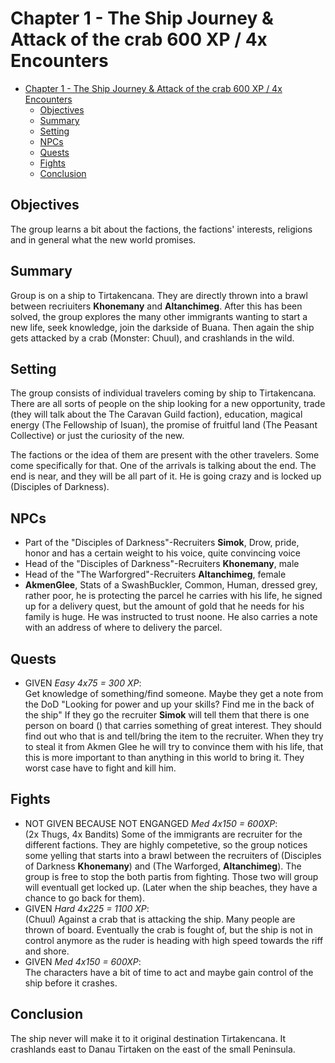 # Chapter 1 - The Ship Journey & Attack of the crab 600 XP / 4x Encounters
- [Chapter 1 - The Ship Journey \& Attack of the crab 600 XP / 4x Encounters](#chapter-1---the-ship-journey--attack-of-the-crab-600-xp--4x-encounters)
  - [Objectives](#objectives)
  - [Summary](#summary)
  - [Setting](#setting)
  - [NPCs](#npcs)
  - [Quests](#quests)
  - [Fights](#fights)
  - [Conclusion](#conclusion)

## Objectives
The group learns a bit about the factions, the factions' interests, religions and in general what the new world promises.

## Summary
Group is on a ship to Tirtakencana. They are directly thrown into a brawl between recriuiters **Khonemany** and **Altanchimeg**. After this has been solved, the group explores the many other immigrants wanting to start a new life, seek knowledge, join the darkside of Buana. Then again the ship gets attacked by a crab (Monster: Chuul), and crashlands in the wild.

## Setting
The group consists of individual travelers coming by ship to Tirtakencana. There are all sorts of people on the ship looking for a new opportunity, trade (they will talk about the The Caravan Guild faction), education, magical energy (The Fellowship of Isuan), the promise of fruitful land (The Peasant Collective) or just the curiosity of the new.

The factions or the idea of them are present with the other travelers. Some come specifically for that. One of the arrivals is talking about the end. The end is near, and they will be all part of it. He is going crazy and is locked up (Disciples of Darkness).

## NPCs
- Part of the "Disciples of Darkness"-Recruiters **Simok**, Drow, pride, honor and has a certain weight to his voice, quite convincing voice
- Head of the "Disciples of Darkness"-Recruiters **Khonemany**, male
- Head of the "The Warforgred"-Recruiters **Altanchimeg**, female
- **AkmenGlee**, Stats of a SwashBuckler, Common, Human, dressed grey, rather poor, he is protecting the parcel he carries with his life, he signed up for a delivery quest, but the amount of gold that he needs for his family is huge. He was instructed to trust noone. He also carries a note with an address of where to delivery the parcel.

## Quests
- GIVEN *Easy 4x75 = 300 XP*:  
Get knowledge of something/find someone. Maybe they get a note from the DoD "Looking for power and up your skills? Find me in the back of the ship"  If they go the recruiter **Simok** will tell them that there is one person on board () that carries something of great interest. They should find out who that is and tell/bring the item to the recruiter. When they try to steal it from Akmen Glee he will try to convince them with his life, that this is more important to than anything in this world to bring it. They worst case have to fight and kill him.

## Fights
- NOT GIVEN BECAUSE NOT ENGANGED *Med 4x150 = 600XP*:  
(2x Thugs, 4x Bandits) Some of the immigrants are recruiter for the different factions. They are highly competetive, so the group notices some yelling that starts into a brawl between the recruiters of (Disciples of Darkness **Khonemany**) and (The Warforged, **Altanchimeg**). The group is free to stop the both partis from fighting. Those two will group will eventuall get locked up. (Later when the ship beaches, they have a chance to go back for them).
- GIVEN *Hard 4x225 = 1100 XP*:  
(Chuul) Against a crab that is attacking the ship. Many people are thrown of board. Eventually the crab is fought of, but the ship is not in control anymore as the ruder is heading with high speed towards the riff and shore.
- GIVEN *Med 4x150 = 600XP*:  
The characters have a bit of time to act and maybe gain control of the ship before it crashes.

## Conclusion
The ship never will make it to it original destination Tirtakencana. It crashlands east to Danau Tirtaken on the east of the small Peninsula.